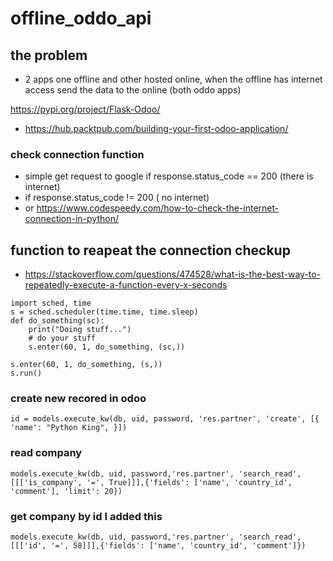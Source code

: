 # offline_oddo_api

## the problem
* 2 apps one offline and other hosted online, when the offline has internet access send the data to the online (both oddo apps)

https://pypi.org/project/Flask-Odoo/



* https://hub.packtpub.com/building-your-first-odoo-application/


### check connection function
* simple get request to google if response.status_code == 200 (there is internet)
* if response.status_code != 200 ( no internet)
* or https://www.codespeedy.com/how-to-check-the-internet-connection-in-python/


## function to reapeat the connection checkup

* https://stackoverflow.com/questions/474528/what-is-the-best-way-to-repeatedly-execute-a-function-every-x-seconds
```
import sched, time
s = sched.scheduler(time.time, time.sleep)
def do_something(sc): 
    print("Doing stuff...")
    # do your stuff
    s.enter(60, 1, do_something, (sc,))

s.enter(60, 1, do_something, (s,))
s.run()
```


### create new recored in odoo 
```
id = models.execute_kw(db, uid, password, 'res.partner', 'create', [{ 'name': "Python King", }])
```

### read company

```
models.execute_kw(db, uid, password,'res.partner', 'search_read',[[['is_company', '=', True]]],{'fields': ['name', 'country_id', 'comment'], 'limit': 20})
```

### get company by id I added this

```
models.execute_kw(db, uid, password,'res.partner', 'search_read',[[['id', '=', 58]]],{'fields': ['name', 'country_id', 'comment']})
```

